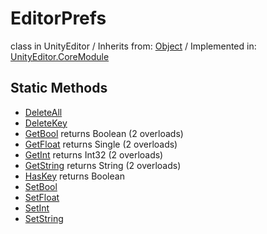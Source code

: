 # EditorPrefs
class in UnityEditor
 / Inherits from: <a href="https://docs.unity3d.com/6000.2/Documentation/ScriptReference/Object.html">Object</a> / Implemented in: <a href="https://docs.unity3d.com/6000.2/Documentation/ScriptReference/UnityEditor.CoreModule.html">UnityEditor.CoreModule</a>

## Static Methods
- <a href="https://docs.unity3d.com/6000.2/Documentation/ScriptReference/EditorPrefs.DeleteAll.html">DeleteAll</a>
- <a href="https://docs.unity3d.com/6000.2/Documentation/ScriptReference/EditorPrefs.DeleteKey.html">DeleteKey</a>
- <a href="https://docs.unity3d.com/6000.2/Documentation/ScriptReference/EditorPrefs.GetBool.html">GetBool</a> returns Boolean (2 overloads)
- <a href="https://docs.unity3d.com/6000.2/Documentation/ScriptReference/EditorPrefs.GetFloat.html">GetFloat</a> returns Single (2 overloads)
- <a href="https://docs.unity3d.com/6000.2/Documentation/ScriptReference/EditorPrefs.GetInt.html">GetInt</a> returns Int32 (2 overloads)
- <a href="https://docs.unity3d.com/6000.2/Documentation/ScriptReference/EditorPrefs.GetString.html">GetString</a> returns String (2 overloads)
- <a href="https://docs.unity3d.com/6000.2/Documentation/ScriptReference/EditorPrefs.HasKey.html">HasKey</a> returns Boolean
- <a href="https://docs.unity3d.com/6000.2/Documentation/ScriptReference/EditorPrefs.SetBool.html">SetBool</a>
- <a href="https://docs.unity3d.com/6000.2/Documentation/ScriptReference/EditorPrefs.SetFloat.html">SetFloat</a>
- <a href="https://docs.unity3d.com/6000.2/Documentation/ScriptReference/EditorPrefs.SetInt.html">SetInt</a>
- <a href="https://docs.unity3d.com/6000.2/Documentation/ScriptReference/EditorPrefs.SetString.html">SetString</a>
